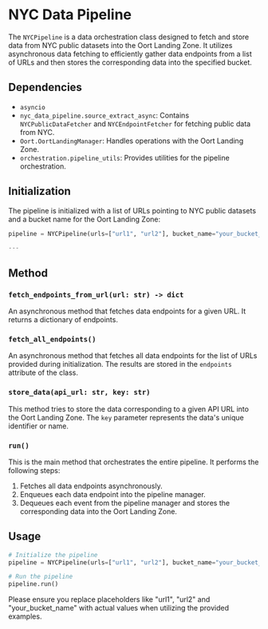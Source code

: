 # NYC Data Pipeline

The `NYCPipeline` is a data orchestration class designed to fetch and store data from NYC public datasets into the Oort Landing Zone. It utilizes asynchronous data fetching to efficiently gather data endpoints from a list of URLs and then stores the corresponding data into the specified bucket.

## Dependencies

- `asyncio`
- `nyc_data_pipeline.source_extract_async`: Contains `NYCPublicDataFetcher` and `NYCEndpointFetcher` for fetching public data from NYC.
- `Oort.OortLandingManager`: Handles operations with the Oort Landing Zone.
- `orchestration.pipeline_utils`: Provides utilities for the pipeline orchestration.

## Initialization

The pipeline is initialized with a list of URLs pointing to NYC public datasets and a bucket name for the Oort Landing Zone:

```python
pipeline = NYCPipeline(urls=["url1", "url2"], bucket_name="your_bucket_name")

---
```

## Method

### `fetch_endpoints_from_url(url: str) -> dict`

An asynchronous method that fetches data endpoints for a given URL. It returns a dictionary of endpoints.

### `fetch_all_endpoints()`

An asynchronous method that fetches all data endpoints for the list of URLs provided during initialization. The results are stored in the `endpoints` attribute of the class.

### `store_data(api_url: str, key: str)`

This method tries to store the data corresponding to a given API URL into the Oort Landing Zone. The `key` parameter represents the data's unique identifier or name.

### `run()`

This is the main method that orchestrates the entire pipeline. It performs the following steps:

1. Fetches all data endpoints asynchronously.
2. Enqueues each data endpoint into the pipeline manager.
3. Dequeues each event from the pipeline manager and stores the corresponding data into the Oort Landing Zone.

## Usage

```python
# Initialize the pipeline
pipeline = NYCPipeline(urls=["url1", "url2"], bucket_name="your_bucket_name")

# Run the pipeline
pipeline.run()
```
Please ensure you replace placeholders like "url1", "url2" and "your_bucket_name" with actual values when utilizing the provided examples.